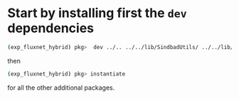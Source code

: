 # Start by installing first the `dev` dependencies

```sh
(exp_fluxnet_hybrid) pkg>  dev ../.. ../../lib/SindbadUtils/ ../../lib/SindbadData/ ../../lib/SindbadMetrics/ ../../lib/SindbadSetup/ ../../lib/SindbadTEM ../../lib/SindbadOptimization ../../lib/SindbadML
```

then

```sh
(exp_fluxnet_hybrid) pkg> instantiate
```

for all the other additional packages.